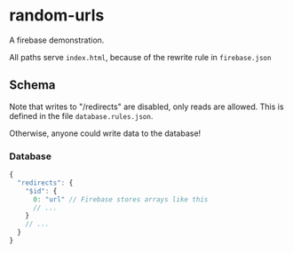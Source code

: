# random-urls

A firebase demonstration.

All paths serve `index.html`, because of the rewrite rule in `firebase.json`

## Schema

Note that writes to "/redirects" are disabled, only reads are allowed. This is defined in the file `database.rules.json`.

Otherwise, anyone could write data to the database!

### Database

```javascript
{
  "redirects": {
    "$id": {
      0: "url" // Firebase stores arrays like this
      // ...
    }
    // ...
  }
}
```
